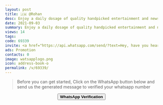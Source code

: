 ```yaml
---
layout: post
title: 🇯🇲 @Rohan 
desc: Enjoy a daily dosage of quality handpicked entertainment and news Via our WhatsApp Status updates
date: 2021-09-03
summary: Enjoy a daily dosage of quality handpicked entertainment and news Via your whatsApp status, My iD code is 69339 I'm a proud member since
views: 14
tags: 
code: 69339
invite: <a href="https://api.whatsapp.com/send/?text=Hey, have you heard about this WhatsApp TV. Check out their website https://www.watsapp.tv and if you want to join use my code 69339 because I'm a member" class="page-scroll">Invite Friends</a>
ads: Promotion
contacts: 0
image: watsapplogo.png
icon: address-book-o
permalink: /v/69339/
---
```



>Before you can get started, Click on the WhatsApp button below and send us the generated message to verified your whatsapp number
   
<center><a href="https://api.whatsapp.com/send?phone={{site.tell}}&text=ID 69339 Invited Me" class="page-scroll"><button class="btn btn-outline btn-xl" id="#signup"><strong>WhatsApp Verification</strong></button></a></center>
